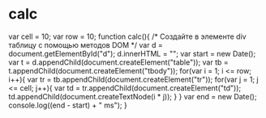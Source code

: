 # calc

var cell = 10;
		var row = 10;
		function calc(){
			/* Создайте в элементе div таблицу с помощью методов DOM */
			var d = document.getElementById("d");
			d.innerHTML = "";
			var start = new Date();
			var t = d.appendChild(document.createElement("table"));
			var tb = t.appendChild(document.createElement("tbody"));
			for(var i = 1; i <= row; i++){
				var tr = tb.appendChild(document.createElement("tr"));
				for(var j = 1; j <= cell; j++){
					var td = tr.appendChild(document.createElement("td"));
					td.appendChild(document.createTextNode(i * j));
				}
			}
			var end = new Date();
			console.log((end - start) + " ms");
		}
